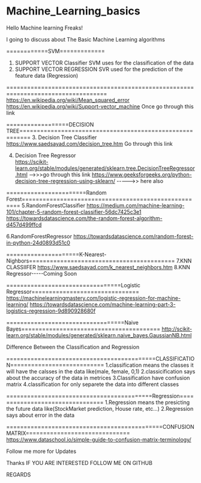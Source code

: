 # Machine_Learning_basics

Hello Machine learning Freaks!

I going to discuss about The Basic Machine Learning algorithms

============SVM=============
1. SUPPORT VECTOR Classifier
SVM uses for the classification of the data  
2. SUPPORT VECTOR REGRESSION 
SVR used for the prediction of the feature data (Regression)

===================================================================================
https://en.wikipedia.org/wiki/Mean_squared_error
https://en.wikipedia.org/wiki/Support-vector_machine
Once go through this link

==================DECISION TREE=========================================================
3. Decision Tree Classifier
https://www.saedsayad.com/decision_tree.htm     Go through this link

4. Decision Tree Regressor  
https://scikit-learn.org/stable/modules/generated/sklearn.tree.DecisionTreeRegressor.html -->>>go through this link
https://www.geeksforgeeks.org/python-decision-tree-regression-using-sklearn/ ----->> here also

=======================Random Forest=====================================================
5.RandomForestClassifier
https://medium.com/machine-learning-101/chapter-5-random-forest-classifier-56dc7425c3e1
https://towardsdatascience.com/the-random-forest-algorithm-d457d499ffcd

6.RandomForestRegressor
https://towardsdatascience.com/random-forest-in-python-24d0893d51c0

=====================K-Nearest-Nighbors==========================================
7.KNN CLASSIIFER
https://www.saedsayad.com/k_nearest_neighbors.htm
8.KNN Regressor-----Coming Soon

=================================Logistic Regressor===============================
https://machinelearningmastery.com/logistic-regression-for-machine-learning/
https://towardsdatascience.com/machine-learning-part-3-logistics-regression-9d890928680f

==================================Naive Bayes========================================
http://scikit-learn.org/stable/modules/generated/sklearn.naive_bayes.GaussianNB.html


Difference Between the Classification and Regression

===========================================CLASSIFICATION===========================
1.classification means the classes it will have the calsses in the data like(male, female, 0,1)
2.classicification says about the accuracy of the data in metrices
3.Classification have confusion matrix
4.classification for only separete the data into different classes

==========================================Regression================================
1.Regression means the presicting the future data like(StockMarket prediction, House rate, etc...)
2.Regression says about error in the data                                                                                               
                                                                                                                                      
=============================================CONFUSION MATRIX==============================                                          
https://www.dataschool.io/simple-guide-to-confusion-matrix-terminology/


Follow me more for Updates

Thanks IF YOU ARE INTERESTED FOLLOW ME ON GITHUB

REGARDS
